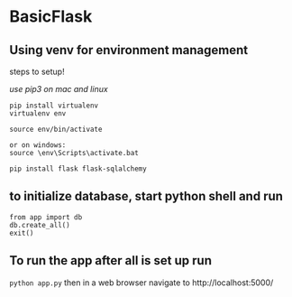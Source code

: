 # BasicFlask

## Using venv for environment management

steps to setup!

*use pip3 on mac and linux*
```
pip install virtualenv
virtualenv env

source env/bin/activate

or on windows:
source \env\Scripts\activate.bat

pip install flask flask-sqlalchemy
```

## to initialize database, start python shell and run
```
from app import db
db.create_all()
exit()
```

## To run the app after all is set up run 
`python app.py`
then in a web browser navigate to http://localhost:5000/